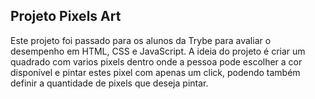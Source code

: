 ## Projeto Pixels Art

Este projeto foi passado para os alunos da Trybe para avaliar o desempenho em HTML, CSS e JavaScript.
A ideia do projeto é criar um quadrado com varios pixels dentro onde a pessoa pode escolher a cor disponível e pintar estes pixel com apenas um click, podendo também definir a quantidade de pixels que deseja pintar.
